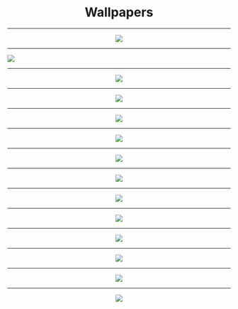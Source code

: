 <h1 align="center">Wallpapers</h1>

----

<p align="center">
  <img src="https://www.androidguys.com/wp-content/uploads/2015/12/Wave-Wallpapers-1.jpg">
</p>

----

<p aling="center">
  <img src="https://cdn.wallpapersafari.com/96/87/akiW8x.jpg">
</p>

----

<p align="center">
  <img src="https://steamuserimages-a.akamaihd.net/ugc/940586530515504757/CDDE77CB810474E1C07B945E40AE4713141AFD76/?imw=5000&imh=5000&ima=fit&impolicy=Letterbox&imcolor=%23000000&letterbox=false">
       </p>

----


<p align="center">
  <img src="https://www.windowscentral.com/sites/wpcentral.com/files/styles/large/public/field/image/2021/11/wallpaper-windows-11-se.png">
       </p>
       
----

<p align="center">
  <img src="https://c4.wallpaperflare.com/wallpaper/974/565/254/windows-11-windows-10-minimalism-hd-wallpaper-preview.jpg">
       </p>

----

<p align="center">
  <img src="https://images.hdqwalls.com/wallpapers/windows-11-4k-k5.jpg">
       </p>



----

<p align="center">
  <img src="https://www.teahub.io/photos/full/28-284404_best-hd-wallpapers-pc-best-desktop-wallpapers-2019.jpg">
       </p>

----

<p align="center">
  <img src="https://1.bp.blogspot.com/-qZgKJwP9sks/X5ESd5IonuI/AAAAAAAA-2w/tpJSgxkSpoM9azOrdsNfNzEd4XrdvY8ZACLcBGAsYHQ/s3840/marshmello-sitting-on-roof-top-4k-5v-2560x1440.jpg">
       </p>

----

<p align="center">
  <img src="https://cutewallpaper.org/23/pc-best-wallpaper/35763362.jpg">
       </p>

----

<p align="center">
  <img src="http://getwallpapers.com/wallpaper/full/b/d/b/1444888-hd-wallpapers-for-pc-1920x1080-1920x1080-for-iphone-5.jpg">
       </p>


----

<p align="center">
  <img src="https://i0.wp.com/cutewallpaper.org/21/pc-4k-wallpapers/BEST-WALLPAPER-Wallpaper-Pc-Gaming-4k.jpg">
       </p>
       
----

<p align="center">
  <img src="https://wallpapercave.com/wp/wp5425814.jpg">
       </p>
       
----

<p align="center">
  <img src="https://cdn.wallpapersafari.com/26/67/GD78UF.jpg">
       </p>

----

<p align="center">
  <img src="https://wallpapershome.com/images/pages/ico_h/19072.jpg">
       </p>



